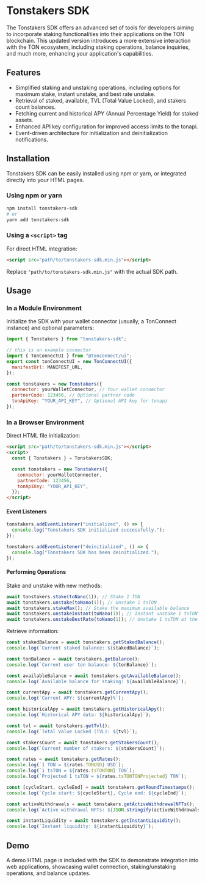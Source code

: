 
# Tonstakers SDK

The Tonstakers SDK offers an advanced set of tools for developers aiming to incorporate staking functionalities into their applications on the TON blockchain. This updated version introduces a more extensive interaction with the TON ecosystem, including staking operations, balance inquiries, and much more, enhancing your application's capabilities.

## Features

- Simplified staking and unstaking operations, including options for maximum stake, instant unstake, and best rate unstake.
- Retrieval of staked, available, TVL (Total Value Locked), and stakers count balances.
- Fetching current and historical APY (Annual Percentage Yield) for staked assets.
- Enhanced API key configuration for improved access limits to the tonapi.
- Event-driven architecture for initialization and deinitialization notifications.

## Installation

Tonstakers SDK can be easily installed using npm or yarn, or integrated directly into your HTML pages.

### Using npm or yarn

```bash
npm install tonstakers-sdk
# or
yarn add tonstakers-sdk
```

### Using a `<script>` tag

For direct HTML integration:

```html
<script src="path/to/tonstakers-sdk.min.js"></script>
```

Replace `"path/to/tonstakers-sdk.min.js"` with the actual SDK path.

## Usage

### In a Module Environment

Initialize the SDK with your wallet connector (usually, a TonConnect instance) and optional parameters:

```javascript
import { Tonstakers } from "tonstakers-sdk";

// this is an example connector
import { TonConnectUI } from "@tonconnect/ui";
export const tonConnectUI = new TonConnectUI({
  manifestUrl: MANIFEST_URL,
});

const tonstakers = new Tonstakers({
  connector: yourWalletConnector, // Your wallet connector
  partnerCode: 123456, // Optional partner code
  tonApiKey: "YOUR_API_KEY", // Optional API key for tonapi
});
```

### In a Browser Environment

Direct HTML file initialization:

```html
<script src="path/to/tonstakers-sdk.min.js"></script>
<script>
  const { Tonstakers } = TonstakersSDK;

  const tonstakers = new Tonstakers({
    connector: yourWalletConnector,
    partnerCode: 123456,
    tonApiKey: "YOUR_API_KEY",
  });
</script>
```

#### Event Listeners

```javascript
tonstakers.addEventListener("initialized", () => {
  console.log("Tonstakers SDK initialized successfully.");
});

tonstakers.addEventListener("deinitialized", () => {
  console.log("Tonstakers SDK has been deinitialized.");
});
```

#### Performing Operations

Stake and unstake with new methods:

```javascript
await tonstakers.stake(toNano(1)); // Stake 1 TON
await tonstakers.unstake(toNano(1)); // Unstake 1 tsTON
await tonstakers.stakeMax(); // Stake the maximum available balance
await tonstakers.unstakeInstant(toNano(1)); // Instant unstake 1 tsTON
await tonstakers.unstakeBestRate(toNano(1)); // Unstake 1 tsTON at the best available rate
```

Retrieve information:

```javascript
const stakedBalance = await tonstakers.getStakedBalance();
console.log(`Current staked balance: ${stakedBalance}`);

const tonBalance = await tonstakers.getBalance();
console.log(`Current user ton balance: ${tonBalance}`);

const availableBalance = await tonstakers.getAvailableBalance();
console.log(`Available balance for staking: ${availableBalance}`);

const currentApy = await tonstakers.getCurrentApy();
console.log(`Current APY: ${currentApy}%`);

const historicalApy = await tonstakers.getHistoricalApy();
console.log(`Historical APY data: ${historicalApy}`);

const tvl = await tonstakers.getTvl();
console.log(`Total Value Locked (TVL): ${tvl}`);

const stakersCount = await tonstakers.getStakersCount();
console.log(`Current number of stakers: ${stakersCount}`);

const rates = await tonstakers.getRates();
console.log(`1 TON = ${rates.TONUSD} USD`);
console.log(`1 tsTON = ${rates.tsTONTON} TON`);
console.log(`Projected 1 tsTON = ${rates.tsTONTONProjected} TON`);

const [cycleStart, cycleEnd] = await tonstakers.getRoundTimestamps();
console.log(`Cycle start: ${cycleStart}, Cycle end: ${cycleEnd}`);

const activeWithdrawals = await tonstakers.getActiveWithdrawalNFTs();
console.log(`Active withdrawal NFTs: ${JSON.stringify(activeWithdrawals)}`);

const instantLiquidity = await tonstakers.getInstantLiquidity();
console.log(`Instant liquidity: ${instantLiquidity}`);
```

## Demo

A demo HTML page is included with the SDK to demonstrate integration into web applications, showcasing wallet connection, staking/unstaking operations, and balance updates.
